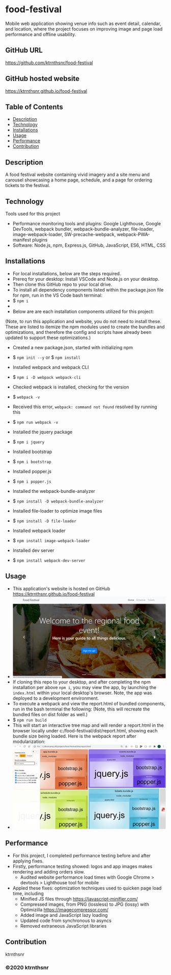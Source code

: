 ﻿# food-festival

Mobile web application showing venue info such as event detail, calendar, and location, where the project focuses on improving image and page load performance and offline usability.

## GitHub URL

https://github.com/ktrnthsnr/food-festival

## GitHub hosted website

https://ktrnthsnr.github.io/food-festival


## Table of Contents

* [Description](#description)
* [Technology](#technology)
* [Installations](#installations)
* [Usage](#usage)
* [Performance](#performance)
* [Contribution](#contribution)

## Description

A food festival website containing vivid imagery and a site menu and carousel showcasing a home page, schedule, and a page for ordering tickets to the festival. 

## Technology

Tools used for this project
- Performance monitoring tools and plugins: Google Lighthouse, Google DevTools, webpack bundler, webpack-bundle-analyzer, file-loader, image-webpack-loader, SW-precache-webpack, webpack-PWA-manifest plugins
- Software: Node.js, npm, Express.js, GitHub, JavaScript, ES6, HTML, CSS

## Installations

- For local installations, below are the steps required.
- Prereq for your desktop: Install VSCode and Node.js on your desktop.
- Then clone this GitHub repo to your local drive.
- To install all dependency components listed within the package.json file for npm, run in the VS Code bash terminal:
- $ `npm i`
-
- Below are are each installation components utilized for this project:

(Note, to run this application and website, you do not need to install these. These are listed to itemize the npm modules used to create the bundles and optimizations, and therefore the config and scripts have already been updated to support these optimizations.)

- Created a new package.json, started with initializing npm
- $ `npm init --y` or $ `npm install`
- Installed webpack and webpack CLI
- $ `npm i -D webpack webpack-cli`
- Checked webpack is installed, checking for the version
- $ `webpack -v`
- Received this error, `webpack: command not found` resolved by running this
- $ `npm run webpack -v`
- Installed the jquery package
- $ `npm i jquery`
- Installed bootstrap
- $ `npm i bootstrap`
- Installed popper.js
- $ `npm i popper.js`
- Installed the webpack-bundle-analyzer
- $ `npm install -D webpack-bundle-analyzer`
- Installed file-loader to optimize image files
- $ `npm install -D file-loader`

- Installed webpack loader
- $ `npm install image-webpack-loader`
- Installed dev server
- $ `npm install webpack-dev-server`

## Usage

- This application's website is hosted on GitHub https://ktrnthsnr.github.io/food-festival
- ![FoodFestival](./img/FoodFestival.jpg "Food Festival")
- If cloning this repo to your desktop, and after completing the npm installation per above `npm i`, you may view the app, by launching the `index.html` within your local desktop's browser. Note, the app was deployed to a development environment.
- To execute a webpack and view the report.html of bundled components, run in the bash terminal the following: (Note, this will recreate the bundled files on dist folder as well.)
- $ `npm run build`
- This will start an interactive tree map and will render a report.html in the browser locally under c:/food-festival/dist/report.html, showing each bundle size being loaded.  Here is the webpack report after modularization:
- ![Interactive Tree Map](./img/report_sample.html_afterImageFileLoader.jpg "Interactive Tree Map")

## Performance

- For this project, I completed performance testing before and after applying fixes.
- Firstly, performance testing showed: logos and app images makes rendering and adding orders slow. 
    * Audited website performance load times with Google Chrome > devtools > Lighthouse tool for mobile
- Appled these fixes: optimization techniques used to quicken page load time, including
    * Minified JS files through https://javascript-minifier.com/ 
    * Compressed images, from PNG (lossless) to JPG (lossy) with Optimizilla https://imagecompressor.com/
    * Added image and JavaScript lazy loading
    * Updated code from synchronous to asyncs
    * Removed extraneous JavaScript libraries

## Contribution

ktrnthsnr

### ©️2020 ktrnthsnr
